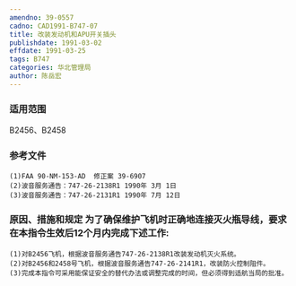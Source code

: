 ```yaml
---
amendno: 39-0557
cadno: CAD1991-B747-07
title: 改装发动机和APU开关插头
publishdate: 1991-03-02
effdate: 1991-03-25
tags: B747
categories: 华北管理局
author: 陈岳宏
---
```


### 适用范围 
B2456、B2458

<!--more-->
### 参考文件
    (1)FAA 90-NM-153-AD  修正案 39-6907 
    (2)波音服务通告：747-26-2138R1 1990年 3月 1日
    (3)波音服务通告：747-26-2131R1 1990年 7月 12日

### 原因、措施和规定     为了确保维护飞机时正确地连接灭火瓶导线，要求在本指令生效后12个月内完成下述工作: 
    (1)对B2456飞机，根据波音服务通告747-26-2138R1改装发动机灭火系统。 
    (2)对B2456和2458号飞机，根据波音服务通告747-26-2141R1，改装防火控制阻件。 
    (3)完成本指令可采用能保证安全的替代办法或调整完成的时间，但必须得到适航当局的批准。

